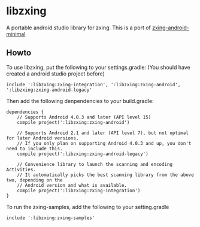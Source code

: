 libzxing
========

A portable android studio library for zxing. This is a port of [zxing-android-minimal](https://github.com/embarkmobile/zxing-android-minimal)

Howto
-----
To use libzxing, put the following to your settings.gradle: (You should have created a android studio project before)

```
include ':libzxing:zxing-integration', ':libzxing:zxing-android', ':libzxing:zxing-android-legacy'
```


Then add the following denpendencies to your build.gradle:

```
dependencies {
    // Supports Android 4.0.3 and later (API level 15)
    compile project(':libzxing:zxing-android')

    // Supports Android 2.1 and later (API level 7), but not optimal for later Android versions.
    // If you only plan on supporting Android 4.0.3 and up, you don't need to include this.
    compile project(':libzxing:zxing-android-legacy')

    // Convenience library to launch the scanning and encoding Activities.
    // It automatically picks the best scanning library from the above two, depending on the
    // Android version and what is available.
    compile project(':libzxing:zxing-integration')
}
```


To run the zxing-samples, add the following to your setting.gradle

```
include ':libzxing:zxing-samples'
```
